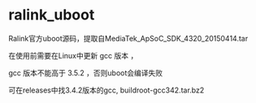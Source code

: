 # ralink_uboot

Ralink官方uboot源码，提取自MediaTek_ApSoC_SDK_4320_20150414.tar

在使用前需要在Linux中更新 gcc 版本 ，

gcc 版本不能高于 3.5.2 ，否则uboot会编译失败

可在releases中找3.4.2版本的gcc, buildroot-gcc342.tar.bz2



